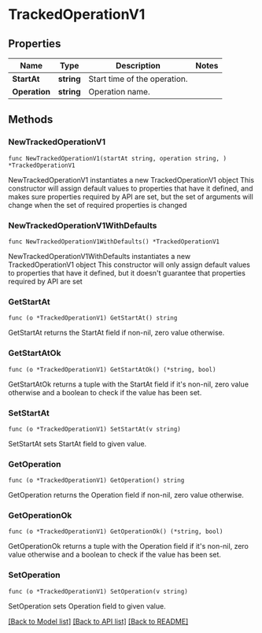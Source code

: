 # TrackedOperationV1

## Properties

Name | Type | Description | Notes
------------ | ------------- | ------------- | -------------
**StartAt** | **string** | Start time of the operation. | 
**Operation** | **string** | Operation name. | 

## Methods

### NewTrackedOperationV1

`func NewTrackedOperationV1(startAt string, operation string, ) *TrackedOperationV1`

NewTrackedOperationV1 instantiates a new TrackedOperationV1 object
This constructor will assign default values to properties that have it defined,
and makes sure properties required by API are set, but the set of arguments
will change when the set of required properties is changed

### NewTrackedOperationV1WithDefaults

`func NewTrackedOperationV1WithDefaults() *TrackedOperationV1`

NewTrackedOperationV1WithDefaults instantiates a new TrackedOperationV1 object
This constructor will only assign default values to properties that have it defined,
but it doesn't guarantee that properties required by API are set

### GetStartAt

`func (o *TrackedOperationV1) GetStartAt() string`

GetStartAt returns the StartAt field if non-nil, zero value otherwise.

### GetStartAtOk

`func (o *TrackedOperationV1) GetStartAtOk() (*string, bool)`

GetStartAtOk returns a tuple with the StartAt field if it's non-nil, zero value otherwise
and a boolean to check if the value has been set.

### SetStartAt

`func (o *TrackedOperationV1) SetStartAt(v string)`

SetStartAt sets StartAt field to given value.


### GetOperation

`func (o *TrackedOperationV1) GetOperation() string`

GetOperation returns the Operation field if non-nil, zero value otherwise.

### GetOperationOk

`func (o *TrackedOperationV1) GetOperationOk() (*string, bool)`

GetOperationOk returns a tuple with the Operation field if it's non-nil, zero value otherwise
and a boolean to check if the value has been set.

### SetOperation

`func (o *TrackedOperationV1) SetOperation(v string)`

SetOperation sets Operation field to given value.



[[Back to Model list]](../README.md#documentation-for-models) [[Back to API list]](../README.md#documentation-for-api-endpoints) [[Back to README]](../README.md)


